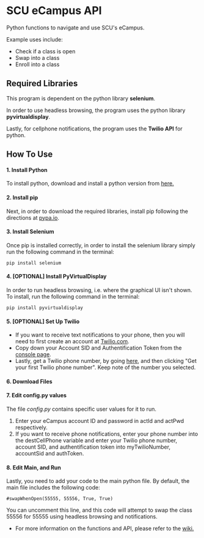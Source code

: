 # SCU eCampus API

Python functions to navigate and use SCU's eCampus.

Example uses include:
* Check if a class is open
* Swap into a class
* Enroll into a class

## Required Libraries
This program is dependent on the python library **selenium**.

In order to use headless browsing, the program uses the python library **pyvirtualdisplay**.

Lastly, for cellphone notifications, the program uses the **Twilio API** for python.

## How To Use
#### 1. Install Python
To install python, download and install a python version from [here.](https://www.python.org/downloads/)

#### 2. Install pip
Next, in order to download the required libraries, install pip following the directions at [pypa.io](https://pip.pypa.io/en/stable/installing/).

#### 3. Install Selenium
Once pip is installed correctly, in order to install the selenium library simply run the following command in the terminal:
```
pip install selenium
```

#### 4. [OPTIONAL] Install PyVirtualDisplay
In order to run headless browsing, i.e. where the graphical UI isn't shown. To install, run the following command in the terminal:
```
pip install pyvirtualdisplay
```

#### 5. [OPTIONAL] Set Up Twilio
* If you want to receive text notifications to your phone, then you will need to first create an account at [Twilio.com](https://www.twilio.com/try-twilio).
* Copy down your Account SID and Authentification Token from the [console page](https://www.twilio.com/console).
* Lastly, get a Twilio phone number, by going [here](https://www.twilio.com/console/phone-numbers/getting-started), and then clicking "Get your first Twilio phone number". Keep note of the number you selected.

#### 6. Download Files

#### 7. Edit config.py values
The file *config.py* contains specific user values for it to run.

1. Enter your eCampus account ID and password in actId and actPwd respectively.
2. If you want to receive phone notifications, enter your phone number into the destCellPhone variable and enter your Twilio phone number, account SID, and authentification token into myTwilioNumber, accountSid and authToken.

#### 8. Edit Main, and Run
Lastly, you need to add your code to the main python file. By default, the main file includes the following code:
```
#swapWhenOpen(55555, 55556, True, True)
```
You can uncomment this line, and this code will attempt to swap the class 55556 for 55555 using headless browsing and notifications.
* For more information on the functions and API, please refer to the [wiki.](https://github.com/kvelcich/SCU_eCampus_API/wiki)
